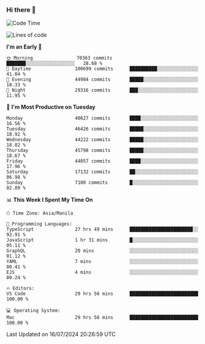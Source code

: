 ### Hi there 👋

<!--START_SECTION:waka-->
![Code Time](http://img.shields.io/badge/Code%20Time-5%2C370%20hrs%2018%20mins-blue)

![Lines of code](https://img.shields.io/badge/From%20Hello%20World%20I%27ve%20Written-114.1%20million%20lines%20of%20code-blue)

**I'm an Early 🐤** 

```text
🌞 Morning                70363 commits       ███████░░░░░░░░░░░░░░░░░░   28.68 % 
🌆 Daytime                100699 commits      ██████████░░░░░░░░░░░░░░░   41.04 % 
🌃 Evening                44984 commits       █████░░░░░░░░░░░░░░░░░░░░   18.33 % 
🌙 Night                  29316 commits       ███░░░░░░░░░░░░░░░░░░░░░░   11.95 % 
```
📅 **I'm Most Productive on Tuesday** 

```text
Monday                   40627 commits       ████░░░░░░░░░░░░░░░░░░░░░   16.56 % 
Tuesday                  46426 commits       █████░░░░░░░░░░░░░░░░░░░░   18.92 % 
Wednesday                44222 commits       █████░░░░░░░░░░░░░░░░░░░░   18.02 % 
Thursday                 45798 commits       █████░░░░░░░░░░░░░░░░░░░░   18.67 % 
Friday                   44057 commits       ████░░░░░░░░░░░░░░░░░░░░░   17.96 % 
Saturday                 17132 commits       ██░░░░░░░░░░░░░░░░░░░░░░░   06.98 % 
Sunday                   7100 commits        █░░░░░░░░░░░░░░░░░░░░░░░░   02.89 % 
```


📊 **This Week I Spent My Time On** 

```text
🕑︎ Time Zone: Asia/Manila

💬 Programming Languages: 
TypeScript               27 hrs 49 mins      ███████████████████████░░   92.91 % 
JavaScript               1 hr 31 mins        █░░░░░░░░░░░░░░░░░░░░░░░░   05.11 % 
GraphQL                  20 mins             ░░░░░░░░░░░░░░░░░░░░░░░░░   01.12 % 
YAML                     7 mins              ░░░░░░░░░░░░░░░░░░░░░░░░░   00.41 % 
EJS                      4 mins              ░░░░░░░░░░░░░░░░░░░░░░░░░   00.24 % 

🔥 Editors: 
VS Code                  29 hrs 56 mins      █████████████████████████   100.00 % 

💻 Operating System: 
Mac                      29 hrs 56 mins      █████████████████████████   100.00 % 
```


 Last Updated on 16/07/2024 20:26:59 UTC
<!--END_SECTION:waka-->


<!--
**rad182/rad182** is a ✨ _special_ ✨ repository because its `README.md` (this file) appears on your GitHub profile.

Here are some ideas to get you started:

- 🔭 I’m currently working on ...
- 🌱 I’m currently learning ...
- 👯 I’m looking to collaborate on ...
- 🤔 I’m looking for help with ...
- 💬 Ask me about ...
- 📫 How to reach me: ...
- 😄 Pronouns: ...
- ⚡ Fun fact: ...
-->
